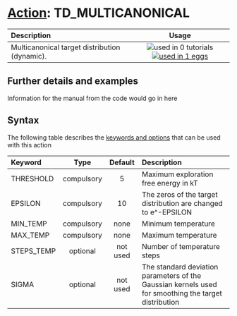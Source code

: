 # [Action](actions.md): TD_MULTICANONICAL

| Description    | Usage |
|:--------|:--------:|
| Multicanonical target distribution (dynamic). | ![used in 0 tutorials](https://img.shields.io/badge/tutorials-0-red.svg)[![used in 1 eggs](https://img.shields.io/badge/nest-1-green.svg)](https://www.plumed-nest.org/browse.html?search=TD_MULTICANONICAL) | 

## Further details and examples 
Information for the manual from the code would go in here 
## Syntax 
The following table describes the [keywords and options](parsing.md) that can be used with this action 

| Keyword | Type | Default | Description |
|:-------|:----:|:-------:|:-----------|
| THRESHOLD | compulsory | 5 |  Maximum exploration free energy in kT |
| EPSILON | compulsory | 10 |  The zeros of the target distribution are changed to e^-EPSILON |
| MIN_TEMP | compulsory | none | Minimum temperature |
| MAX_TEMP | compulsory | none | Maximum temperature |
| STEPS_TEMP | optional | not used | Number of temperature steps |
| SIGMA | optional | not used | The standard deviation parameters of the Gaussian kernels used for smoothing the target distribution |
